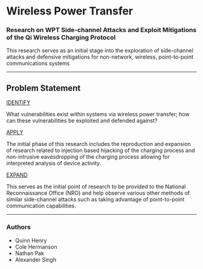 # Wireless Power Transfer
### Research on WPT Side-channel Attacks and Exploit Mitigations of the Qi Wireless Charging Protocol

This research serves as an initial stage into the exploration of side-channel attacks and defensive mitigations for non-network, wireless, point-to-point communications systems

---

## Problem Statement
<ins>IDENTIFY</ins>

What vulnerabilities exist within systems via wireless power transfer; how can these vulnerabilities be exploited and defended against?

<ins>APPLY</ins>

The initial phase of this research includes the reproduction and expansion of research related to injection based hijacking of the charging process and non-intrusive eavesdropping of the charging process allowing for interpreted analysis of device activity.

<ins>EXPAND</ins>

This serves as the initial point of research to be provided to the National Reconnaissance Office (NRO) and help observe various other methods of similar side-channel attacks such as taking advantage of point-to-point communication capabilities.

---


### Authors
- Quinn Henry
- Cole Hermanson
- Nathan Pak
- Alexander Singh